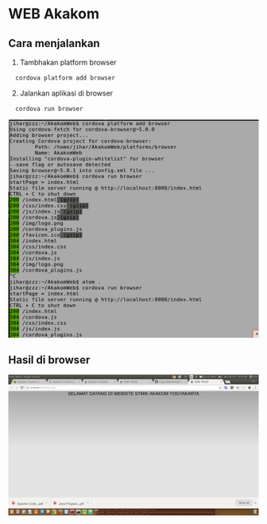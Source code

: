 # WEB Akakom

## Cara menjalankan

1. Tambhakan platform browser
~~~bash
  cordova platform add browser
~~~
2. Jalankan aplikasi di browser
~~~bash
  cordova run browser
~~~
![](/dokumentasi/img/tambahpaltformbrowser.png)

## Hasil di browser
![](/dokumentasi/img/hasilweb.png)
